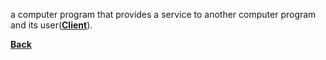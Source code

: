 a computer program that provides a service to another computer program and its user([**Client**](Client)).

**[Back](IntroHTML.md)**